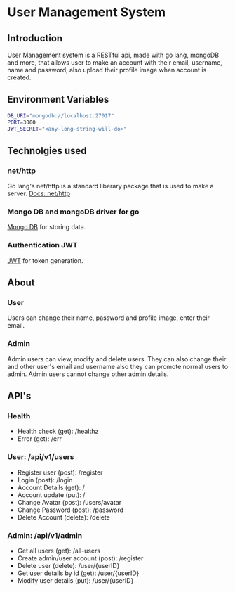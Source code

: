 # User Management System

## Introduction

User Management system is a RESTful api, made with go lang, mongoDB and more, that allows user to make an account with their email, username, name and password, also upload their profile image when account is created.

## Environment Variables

```bash
DB_URI="mongodb://localhost:27017"
PORT=3000
JWT_SECRET="<any-long-string-will-do>"
```

## Technolgies used

### net/http

Go lang's net/http is a standard liberary package that is used to make a server.
[Docs: net/http](https://pkg.go.dev/net/http)

### Mongo DB and mongoDB driver for go

[Mongo DB](https://www.mongodb.com/) for storing data.

### Authentication JWT

[JWT](https://jwt.io/) for token generation.

## About

### User

Users can change their name, password and profile image, enter their email.

### Admin

Admin users can view, modify and delete users. They can also change their and other user's email and username also they can promote normal users to admin. Admin users cannot change other admin details.

## API's

### Health

- Health check (get): /healthz
- Error (get): /err

### User: /api/v1/users

- Register user (post): /register
- Login (post): /login
- Account Details (get): /
- Account update (put): /
- Change Avatar (post): /users/avatar
- Change Password (post): /password
- Delete Account (delete): /delete

### Admin: /api/v1/admin

- Get all users (get): /all-users
- Create admin/user account (post): /register
- Delete user (delete): /user/{userID}
- Get user details by id (get): /user/{userID}
- Modify user details (put): /user/{userID}
